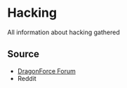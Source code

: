 # Hacking
All information about hacking gathered

## Source
- [DragonForce Forum](https://dragonforce.io/)
- Reddit
